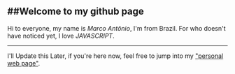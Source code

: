 ##Welcome to my github page
------

Hi to everyone, my name is _Marco Antônio_, I'm from Brazil. For who doesn't have noticed yet, I love *JAVASCRIPT*.

---
I'll Update this Later, if you're here now, feel free to jump into my ["personal web page"](https://thismarcoantonio.github.io "Personal WebPage").